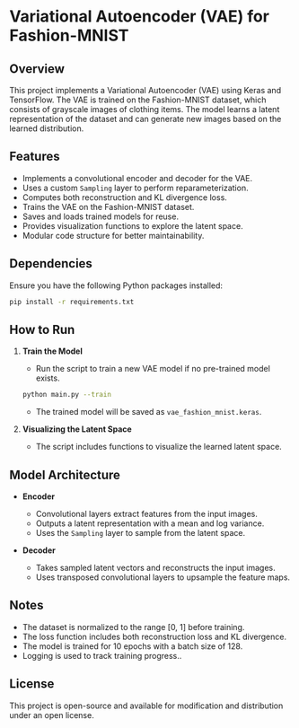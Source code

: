 # Variational Autoencoder (VAE) for Fashion-MNIST

## Overview

This project implements a Variational Autoencoder (VAE) using Keras and TensorFlow. The VAE is trained on the Fashion-MNIST dataset, which consists of grayscale images of clothing items. The model learns a latent representation of the dataset and can generate new images based on the learned distribution.

## Features

- Implements a convolutional encoder and decoder for the VAE.
- Uses a custom `Sampling` layer to perform reparameterization.
- Computes both reconstruction and KL divergence loss.
- Trains the VAE on the Fashion-MNIST dataset.
- Saves and loads trained models for reuse.
- Provides visualization functions to explore the latent space.
- Modular code structure for better maintainability.

## Dependencies

Ensure you have the following Python packages installed:

```bash
pip install -r requirements.txt
```


## How to Run

1. **Train the Model**

   - Run the script to train a new VAE model if no pre-trained model exists.

   ```bash
   python main.py --train
   ```

   - The trained model will be saved as `vae_fashion_mnist.keras`.


3. **Visualizing the Latent Space**

   - The script includes functions to visualize the learned latent space.

## Model Architecture

- **Encoder**

  - Convolutional layers extract features from the input images.
  - Outputs a latent representation with a mean and log variance.
  - Uses the `Sampling` layer to sample from the latent space.

- **Decoder**

  - Takes sampled latent vectors and reconstructs the input images.
  - Uses transposed convolutional layers to upsample the feature maps.

## Notes

- The dataset is normalized to the range [0, 1] before training.
- The loss function includes both reconstruction loss and KL divergence.
- The model is trained for 10 epochs with a batch size of 128.
- Logging is used to track training progress..

## License
This project is open-source and available for modification and distribution under an open license.


